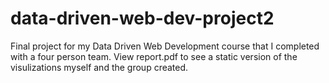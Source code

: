 # data-driven-web-dev-project2
Final project for my Data Driven Web Development course that I completed with a four person team. View report.pdf to see a static version of the visulizations myself and the group created.

